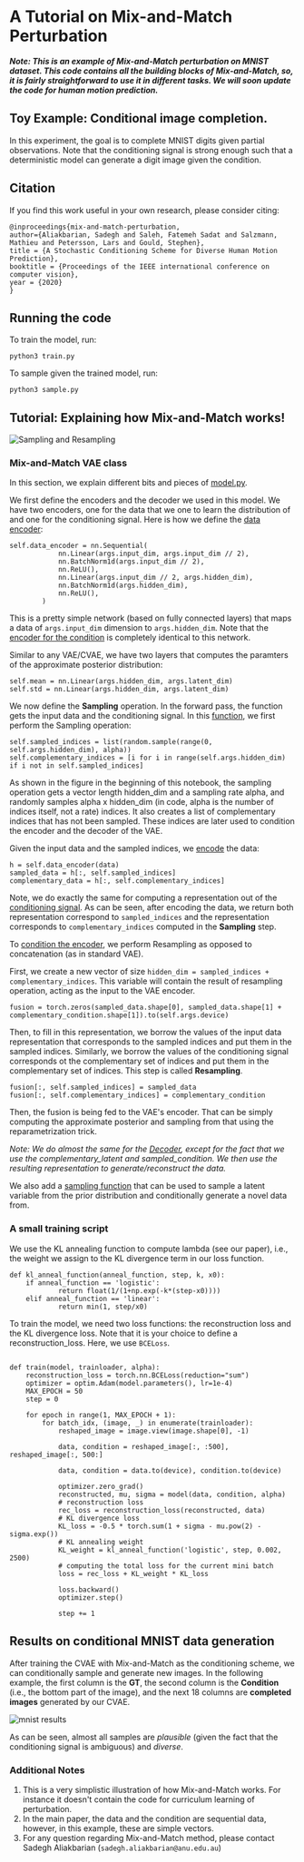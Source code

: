 # A Tutorial on Mix-and-Match Perturbation 

***Note: This is an example of Mix-and-Match perturbation on MNIST dataset. This code contains all the building blocks of Mix-and-Match, so, it is fairly straightforward to use it in different tasks. We will soon update the code for human motion prediction.***


## Toy Example: Conditional image completion.
In this experiment, the goal is to complete MNIST digits given partial observations. Note that the conditioning signal is strong enough such that a deterministic model can generate a digit image given the condition.


## Citation
If you find this work useful in your own research, please consider citing:

```
@inproceedings{mix-and-match-perturbation,
author={Aliakbarian, Sadegh and Saleh, Fatemeh Sadat and Salzmann, Mathieu and Petersson, Lars and Gould, Stephen},
title = {A Stochastic Conditioning Scheme for Diverse Human Motion Prediction},
booktitle = {Proceedings of the IEEE international conference on computer vision},
year = {2020}
}
```

## Running the code
To train the model, run:
```
python3 train.py
```
To sample given the trained model, run:
```
python3 sample.py
```

## Tutorial: Explaining how Mix-and-Match works!

![Sampling and Resampling](samples/sampling_resampling.png)

### Mix-and-Match VAE class
In this section, we explain different bits and pieces of [model.py](model.py). 

We first define the encoders and the decoder we used in this model. We have two encoders, one for the data that we one to learn the distribution of and one for the conditioning signal. Here is how we define the [data encoder](https://github.com/mix-and-match/mix-and-match-tutorial/blob/master/model.py#L17):
```
self.data_encoder = nn.Sequential(
            nn.Linear(args.input_dim, args.input_dim // 2),
            nn.BatchNorm1d(args.input_dim // 2),
            nn.ReLU(),
            nn.Linear(args.input_dim // 2, args.hidden_dim),
            nn.BatchNorm1d(args.hidden_dim),
            nn.ReLU(),
        )  
```
This is a pretty simple network (based on fully connected layers) that maps a data of `args.input_dim` dimension to `args.hidden_dim`.  Note that the [encoder for the condition](https://github.com/mix-and-match/mix-and-match-tutorial/blob/master/model.py#L27) is completely identical to this network.

Similar to any VAE/CVAE, we have two layers that computes the paramters of the approximate posterior distribution:
```
self.mean = nn.Linear(args.hidden_dim, args.latent_dim)
self.std = nn.Linear(args.hidden_dim, args.latent_dim)
```

We now define the **Sampling** operation. In the forward pass, the function gets the input data and the conditioning signal. In this [function](https://github.com/mix-and-match/mix-and-match-tutorial/blob/master/model.py#L108), we first perform the Sampling operation:
```
self.sampled_indices = list(random.sample(range(0, self.args.hidden_dim), alpha))
self.complementary_indices = [i for i in range(self.args.hidden_dim) if i not in self.sampled_indices]
```
As shown in the figure in the beginning of this notebook, the sampling operation gets a vector length hidden_dim and a sampling rate alpha, and randomly samples alpha x hidden_dim (in code, alpha is the number of indices itself, not a rate) indices. It also creates a list of complementary indices that has not been sampled. These indices are later used to condition the encoder and the decoder of the VAE.

Given the input data and the sampled indices, we [encode](https://github.com/mix-and-match/mix-and-match-tutorial/blob/master/model.py#L63) the data:
```
h = self.data_encoder(data)
sampled_data = h[:, self.sampled_indices]
complementary_data = h[:, self.complementary_indices]        
```
Note, we do exactly the same for computing a representation out of the [conditioning signal](https://github.com/mix-and-match/mix-and-match-tutorial/blob/master/model.py#L52). As can be seen, after encoding the data, we return both representation correspond to `sampled_indices` and the representation corresponds to `complementary_indices` computed in the **Sampling** step.


To [condition the encoder](https://github.com/mix-and-match/mix-and-match-tutorial/blob/master/model.py#L74), we perform Resampling as opposed to concatenation (as in standard VAE).

First, we create a new vector of size `hidden_dim = sampled_indices + complementary_indices`. This variable will contain the result of resampling operation, acting as the input to the VAE encoder.
```
fusion = torch.zeros(sampled_data.shape[0], sampled_data.shape[1] + complementary_condition.shape[1]).to(self.args.device)
```
Then, to fill in this representation, we borrow the values of the input data representation that corresponds to the sampled indices and put them in the sampled indices. Similarly, we borrow the values of the conditioning signal corresponds ot the complementary set of indices and put them in the complementary set of indices. This step is called **Resampling**.
```
fusion[:, self.sampled_indices] = sampled_data
fusion[:, self.complementary_indices] = complementary_condition
```
Then, the fusion is being fed to the VAE's encoder. That can be simply computing the approximate posterior and sampling from that using the reparametrization trick.

*Note: We do almost the same for the [Decoder](https://github.com/mix-and-match/mix-and-match-tutorial/blob/master/model.py#L95), except for the fact that we use the complementary_latent and sampled_condition. We then use the resulting representation to generate/reconstruct the data.*


We also add a [sampling function](https://github.com/mix-and-match/mix-and-match-tutorial/blob/master/model.py#L127) that can be used to sample a latent variable from the prior distribution and conditionally generate a novel data from.

### A small training script
We use the KL annealing function to compute lambda (see our paper), i.e., the weight we assign to the KL divergence term in our loss function.
```
def kl_anneal_function(anneal_function, step, k, x0):
    if anneal_function == 'logistic':
            return float(1/(1+np.exp(-k*(step-x0))))
    elif anneal_function == 'linear':
            return min(1, step/x0)
```

To train the model, we need two loss functions: the reconstruction loss and the KL divergence loss. Note that it is your choice to define a reconstruction_loss. Here, we use `BCELoss`.
```

def train(model, trainloader, alpha):
    reconstruction_loss = torch.nn.BCELoss(reduction="sum")
    optimizer = optim.Adam(model.parameters(), lr=1e-4)
    MAX_EPOCH = 50
    step = 0

    for epoch in range(1, MAX_EPOCH + 1):
        for batch_idx, (image, _) in enumerate(trainloader):
            reshaped_image = image.view(image.shape[0], -1)

            data, condition = reshaped_image[:, :500], reshaped_image[:, 500:]

            data, condition = data.to(device), condition.to(device)

            optimizer.zero_grad()
            reconstructed, mu, sigma = model(data, condition, alpha)
            # reconstruction loss
            rec_loss = reconstruction_loss(reconstructed, data)
            # KL divergence loss
            KL_loss = -0.5 * torch.sum(1 + sigma - mu.pow(2) - sigma.exp())
            # KL annealing weight
            KL_weight = kl_anneal_function('logistic', step, 0.002, 2500)
            # computing the total loss for the current mini batch
            loss = rec_loss + KL_weight * KL_loss

            loss.backward()
            optimizer.step()

            step += 1
```

## Results on conditional MNIST data generation
After training the CVAE with Mix-and-Match as the conditioning scheme, we can conditionally sample and generate new images. In the following example, the first column is the **GT**, the second column is the **Condition** (i.e., the bottom part of the image), and the next 18 columns are **completed images** generated by our CVAE.

![mnist results](samples/sampled.png)

As can be seen, almost all samples are *plausible* (given the fact that the conditioning signal is ambiguous) and *diverse*.

### Additional Notes
1. This is a very simplistic illustration of how Mix-and-Match works. For instance it doesn't contain the code for curriculum learning of perturbation.
2. In the main paper, the data and the condition are sequential data, however, in this example, these are simple vectors.
3. For any question regarding Mix-and-Match method, please contact Sadegh Aliakbarian (`sadegh.aliakbarian@anu.edu.au`)
